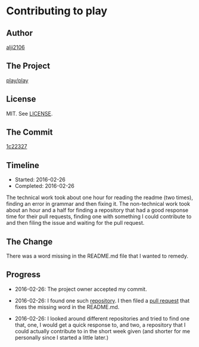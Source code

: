 # Contributing to play

## Author

[alji2106](https://github.com/alji2106)

## The Project

[play/play](https://github.com/play/play)

## License

MIT. See [LICENSE](http://github.com/01org/tinycbor/blob/master/LICENSE).

## The Commit

[1c22327](https://github.com/play/play/commit/1c22327)

## Timeline

*   Started: 2016-02-26
*   Completed: 2016-02-26

The technical work took about one hour for reading the readme (two times),
finding an error in grammar and then fixing it. The non-technical
work took about an hour and a half for finding a repository that had a 
good response time for their pull requests, finding one with something I
could contribute to and then filing the issue and waiting for the pull 
request.

## The Change

There was a word missing in the README.md file that I wanted to remedy.

## Progress

*   2016-02-26: The project owner accepted my commit.

*   2016-02-26: I found one such [repository](https://github.com/play/play).
	I then filed a [pull request](https://github.com/play/play/pull/391) that 
	fixes the missing word in the README.md.

*   2016-02-26: I looked around different repositories and tried to find
	one that, one, I would get a quick response to, and two, a repository
	that I could actually contribute to in the short week given (and shorter
	for me personally since I started a little later.)
